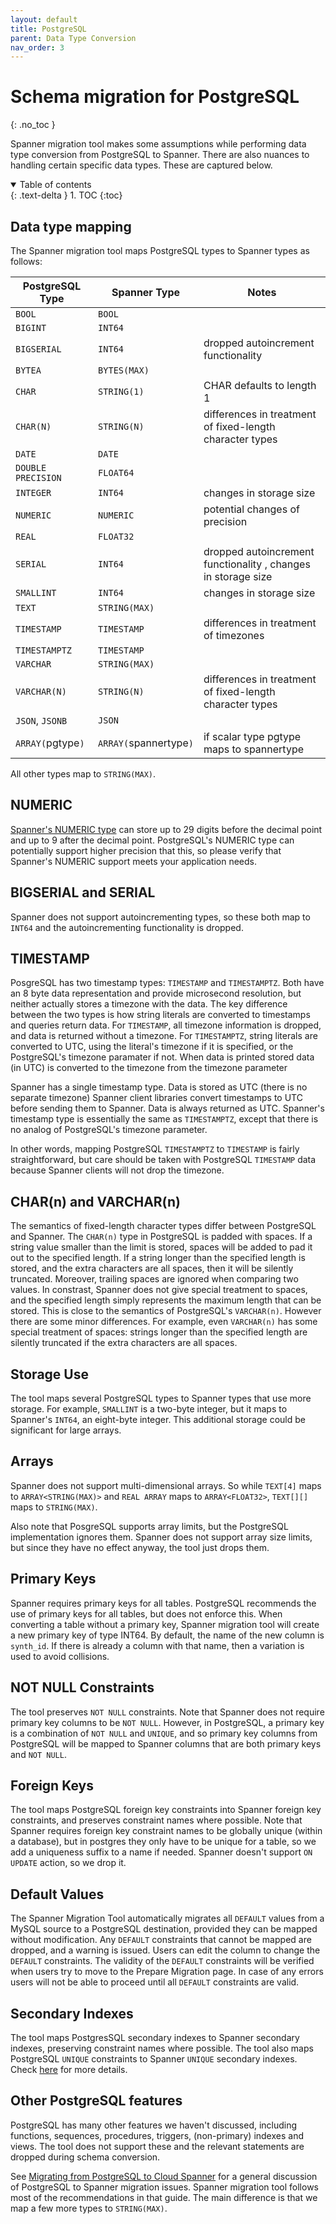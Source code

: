 ```yaml
---
layout: default
title: PostgreSQL
parent: Data Type Conversion
nav_order: 3
---
```


# Schema migration for PostgreSQL
{: .no_toc }

Spanner migration tool makes some assumptions while performing data type conversion from PostgreSQL to Spanner.
There are also nuances to handling certain specific data types. These are captured below.

<details open markdown="block">
  <summary>
    Table of contents
  </summary>
  {: .text-delta }
1. TOC
{:toc}
</details>

## Data type mapping

The Spanner migration tool maps PostgreSQL types to Spanner types as follows:

| PostgreSQL Type    | Spanner Type           | Notes                                                         |
|--------------------|------------------------|---------------------------------------------------------------|
| `BOOL`             | `BOOL`                 |                                                               |
| `BIGINT`           | `INT64`                |                                                               |
| `BIGSERIAL`        | `INT64`                | dropped autoincrement functionality                           |
| `BYTEA`            | `BYTES(MAX)`           |                                                               |
| `CHAR`             | `STRING(1)`            | CHAR defaults to length 1                                     |
| `CHAR(N)`          | `STRING(N)`            | differences in treatment of fixed-length character types      |
| `DATE`             | `DATE`                 |                                                               |
| `DOUBLE PRECISION` | `FLOAT64`              |                                                               |
| `INTEGER`          | `INT64`                | changes in storage size                                       |
| `NUMERIC`          | `NUMERIC`              | potential changes of precision                                |
| `REAL`             | `FLOAT32`              |                                                               |
| `SERIAL`           | `INT64`                | dropped autoincrement functionality , changes in storage size |
| `SMALLINT`         | `INT64`                | changes in storage size                                       |
| `TEXT`             | `STRING(MAX)`          |                                                               |
| `TIMESTAMP`        | `TIMESTAMP`            | differences in treatment of timezones                         |
| `TIMESTAMPTZ`      | `TIMESTAMP`            |                                                               |
| `VARCHAR`          | `STRING(MAX)`          |                                                               |
| `VARCHAR(N)`       | `STRING(N)`            | differences in treatment of fixed-length character types      |
| `JSON`, `JSONB`    | `JSON`                 |                                                               |
| `ARRAY(`pgtype`)`  | `ARRAY(`spannertype`)` | if scalar type pgtype maps to spannertype                     |

All other types map to `STRING(MAX)`.

## NUMERIC

[Spanner's NUMERIC
type](https://cloud.google.com/spanner/docs/data-types#decimal_type) can store
up to 29 digits before the decimal point and up to 9 after the decimal point.
PostgreSQL's NUMERIC type can potentially support higher precision that this, so
please verify that Spanner's NUMERIC support meets your application needs.

## BIGSERIAL and SERIAL

Spanner does not support autoincrementing types, so these both map to `INT64`
and the autoincrementing functionality is dropped.

## TIMESTAMP

PosgreSQL has two timestamp types: `TIMESTAMP` and `TIMESTAMPTZ`. Both have an 8
byte data representation and provide microsecond resolution, but neither
actually stores a timezone with the data. The key difference between the two
types is how string literals are converted to timestamps and queries return
data. For `TIMESTAMP`, all timezone information is dropped, and data is returned
without a timezone. For `TIMESTAMPTZ`, string literals are converted to UTC,
using the literal's timezone if it is specified, or the PostgreSQL's timezone
paramater if not. When data is printed stored data (in UTC) is converted to the
timezone from the timezone parameter

Spanner has a single timestamp type. Data is stored as UTC (there is no separate
timezone) Spanner client libraries convert timestamps to UTC before sending them
to Spanner. Data is always returned as UTC. Spanner's timestamp type is
essentially the same as `TIMESTAMPTZ`, except that there is no analog of
PostgreSQL's timezone parameter.

In other words, mapping PostgreSQL `TIMESTAMPTZ` to `TIMESTAMP` is fairly
straightforward, but care should be taken with PostgreSQL `TIMESTAMP` data
because Spanner clients will not drop the timezone.

## CHAR(n) and VARCHAR(n)

The semantics of fixed-length character types differ between PostgreSQL and
Spanner. The `CHAR(n)` type in PostgreSQL is padded with spaces. If a string
value smaller than the limit is stored, spaces will be added to pad it out to
the specified length. If a string longer than the specified length is stored,
and the extra characters are all spaces, then it will be silently
truncated. Moreover, trailing spaces are ignored when comparing two values. In
constrast, Spanner does not give special treatment to spaces, and the specified
length simply represents the maximum length that can be stored. This is close to
the semantics of PostgreSQL's `VARCHAR(n)`. However there are some minor
differences. For example, even `VARCHAR(n)` has some special treatment of
spaces: strings longer than the specified length are silently truncated if the
extra characters are all spaces.

## Storage Use

The tool maps several PostgreSQL types to Spanner types that use more storage.
For example, `SMALLINT` is a two-byte integer, but it maps to Spanner's `INT64`,
an eight-byte integer. This additional storage could be significant for large
arrays.

## Arrays

Spanner does not support multi-dimensional arrays. So while `TEXT[4]` maps to
`ARRAY<STRING(MAX)>` and `REAL ARRAY` maps to `ARRAY<FLOAT32>`, `TEXT[][]` maps
to `STRING(MAX)`.

Also note that PosgreSQL supports array limits, but the PostgreSQL
implementation ignores them. Spanner does not support array size limits, but
since they have no effect anyway, the tool just drops them.

## Primary Keys

Spanner requires primary keys for all tables. PostgreSQL recommends the use of
primary keys for all tables, but does not enforce this. When converting a table
without a primary key, Spanner migration tool will create a new primary key of type
INT64. By default, the name of the new column is `synth_id`. If there is already
a column with that name, then a variation is used to avoid collisions.

## NOT NULL Constraints

The tool preserves `NOT NULL` constraints. Note that Spanner does not require
primary key columns to be `NOT NULL`. However, in PostgreSQL, a primary key is a
combination of `NOT NULL` and `UNIQUE`, and so primary key columns from
PostgreSQL will be mapped to Spanner columns that are both primary keys and `NOT NULL`.

## Foreign Keys

The tool maps PostgreSQL foreign key constraints into Spanner foreign key constraints, and
preserves constraint names where possible. Note that Spanner requires foreign key
constraint names to be globally unique (within a database), but in postgres they only
have to be unique for a table, so we add a uniqueness suffix to a name if needed.
Spanner doesn't support `ON UPDATE` action, so we drop it.

## Default Values

The Spanner Migration Tool automatically migrates all `DEFAULT` values from a MySQL source
to a PostgreSQL destination, provided they can be mapped without modification.
Any `DEFAULT` constraints that cannot be mapped are dropped, and a warning is issued. 
Users can edit the column to change the `DEFAULT` constraints. The validity of the `DEFAULT`
constraints will be verified when users try to move to the Prepare Migration page. In case
of any errors users will not be able to proceed until all `DEFAULT` constraints are valid.

## Secondary Indexes

The tool maps PostgresSQL secondary indexes to Spanner secondary indexes, preserving
constraint names where possible. The tool also maps PostgreSQL `UNIQUE` constraints to
Spanner `UNIQUE` secondary indexes. Check [here](https://cloud.google.com/spanner/docs/migrating-postgres-spanner#indexes)
for more details.

## Other PostgreSQL features

PostgreSQL has many other features we haven't discussed, including functions,
sequences, procedures, triggers, (non-primary) indexes and views. The tool does
not support these and the relevant statements are dropped during schema
conversion.

See
[Migrating from PostgreSQL to Cloud Spanner](https://cloud.google.com/spanner/docs/migrating-postgres-spanner)
for a general discussion of PostgreSQL to Spanner migration issues.
Spanner migration tool follows most of the recommendations in that guide. The main
difference is that we map a few more types to `STRING(MAX)`.
